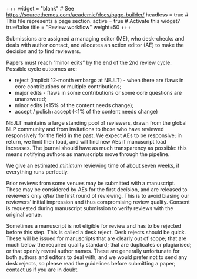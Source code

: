 +++
widget = "blank"  # See https://sourcethemes.com/academic/docs/page-builder/
headless = true  # This file represents a page section.
active = true  # Activate this widget? true/false
title = "Review workflow"
weight=50
+++

Submissions are assigned a managing editor (ME), who desk-checks and deals with author contact, and allocates an action editor (AE) to make the decision and to find reviewers.

Papers must reach “minor edits” by the end of the 2nd review cycle. Possible cycle outcomes are:

* reject (implicit 12-month embargo at NEJLT) - when there are flaws in core contributions or multiple contributions;
* major edits - flaws in some contributions or some core questions are unanswered;
* minor edits (<15% of the content needs change);
* accept / polish+accept (<1% of the content needs change)

NEJLT maintains a large standing pool of reviewers, drawn from the global NLP community and from invitations to those who have reviewed responsively for the field in the past. We expect AEs to be responsive; in return, we limit their load, and will find new AEs if manuscript load increases. The journal should have as much transparency as possible: this means notifying authors as manuscripts move through the pipeline.

We give an estimated _minimum_ reviewing time of about seven weeks, if everything runs perfectly. 

Prior reviews from some venues may be submitted with a manuscript. These may be considered by AEs for the first decision, and are released to reviewers only _after_ the first round of reviewing. This is to avoid biasing our reviewers’ initial impression and thus compromising review quality. Consent is requested during manuscript submission to verify reviews with the original venue.

Sometimes a manuscript is not eligible for review and has to be rejected before this step. This is called a desk reject. Desk rejects should be quick. These will be issued for manuscripts that are clearly out of scope; that are much below the required quality standard; that are duplicates or plagiarised; or that openly reveal author names. These are generally unfortunate for both authors and editors to deal with, and we would prefer not to send any desk rejects, so please read the guidelines before submitting a paper; contact us if you are in doubt.
